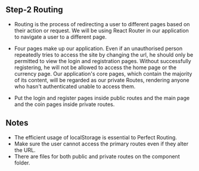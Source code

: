 
## Step-2 Routing

- Routing is the process of redirecting a user to different pages based on their action or request. We will be using React Router in our application to navigate a user to a different page.

- Four pages make up our application. Even if an unauthorised person repeatedly tries to access the site by changing the url, he should only be permitted to view the login and registration pages. Without successfully registering, he will not be allowed to access the home page or the currency page. Our application's core pages, which contain the majority of its content, will be regarded as our private Routes, rendering anyone who hasn't authenticated unable to access them.

- Put the login and register pages inside public routes and the main page and the coin pages inside private routes.


## Notes
- The efficient usage of localStorage is essential to Perfect Routing.
- Make sure the user cannot access the primary routes even if they alter the URL.
- There are files for both public and private routes on the component folder.


